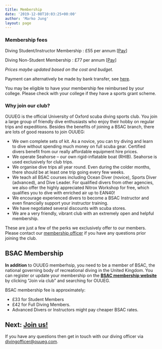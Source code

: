 ```yaml
---
title: Membership
date: '2019-12-08T10:03:25+00:00'
author: 'Marko Jung'
layout: page
---
```


### Membership fees

Diving Student/Instructor Membership
: £55 per annum [[Pay](https://lopay.app/1121f/315520fc-854c-4db8-b397-d247c1d75bae)]

Diving Non-Student Membership
: £77 per annum [[Pay](https://lopay.app/1121f/09c111f8-08fc-4567-b7ba-0353798a9b31)]

*Prices maybe updated based on the cost and budget.*

Payment can alternatively be made by bank transfer, see [here](/about/payments).

You may be eligible to have your membership fee reimbursed by your college.
Please check with your college if they have a sports grant scheme.

### Why join our club?

OUUEG is the official University of Oxford scuba diving sports club. You join a large group of friendly dive enthusiasts who enjoy their hobby on regular trips and expeditions. Besides the benefits of joining a BSAC branch, there are lots of good reasons to join OUUEG:

- We own complete sets of kit. As a novice, you can try diving and learn to dive without spending much money on full scuba gear. Certified divers benefit from our really affordable equipment hire prices.
- We operate Seahorse – our own rigid-inflatable boat (RHIB). Seahorse is used exclusively for club trips.
- We organise dive trips all year round. Even during the colder months, there should be at least one trip going every few weeks.
- We teach all BSAC courses including Ocean Diver (novice), Sports Diver (advanced), and Dive Leader. For qualified divers from other agencies, we also offer the highly appreciated Nitrox Workshop for free, which qualifies you to dive with enriched air up to EAN40!
- We encourage experienced divers to become a BSAC Instructor and even financially support your instructor training.
- We have negotiated several discounts with scuba stores.
- We are a very friendly, vibrant club with an extremely open and helpful membership.

These are just a few of the perks we exclusively offer to our members. Please contact our [membership officer](mailto:membership@ouueg.com) if you have any questions prior joining the club.

## BSAC Membership

**In addition** to OUUEG memberhsip, you need to be a member of BSAC, the national governing body of recreational diving in the United Kingdom. You can register or update your membership on the [**BSAC membership website**](https://www.bsac.com/membership/) by clicking “Join via club” and searching for OUUEG.

BSAC membership fee is approximately:

- £33 for Student Members
- £42 for Full Diving Members.
- Advanced Divers or Instructors might pay cheaper BSAC rates.

## Next: [Join us!](/membership/join/)

If you have any questions then get in touch with our diving officer via [divingofficer@ouueg.com](mailto:divingofficer@ouueg.com).


